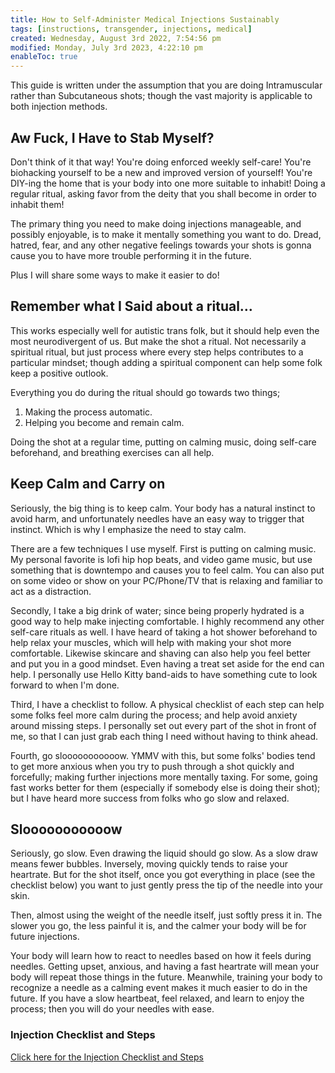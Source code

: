 ```yaml
---
title: How to Self-Administer Medical Injections Sustainably
tags: [instructions, transgender, injections, medical]
created: Wednesday, August 3rd 2022, 7:54:56 pm
modified: Monday, July 3rd 2023, 4:22:10 pm
enableToc: true
---
```


This guide is written under the assumption that you are doing Intramuscular rather than Subcutaneous shots; though the vast majority is applicable to both injection methods.

## Aw Fuck, I Have to Stab Myself?

Don't think of it that way! You're doing enforced weekly self-care! You're biohacking yourself to be a new and improved version of yourself! You're DIY-ing the home that is your body into one more suitable to inhabit! Doing a regular ritual, asking favor from the deity that you shall become in order to inhabit them!

The primary thing you need to make doing injections manageable, and possibly enjoyable, is to make it mentally something you want to do. Dread, hatred, fear, and any other negative feelings towards your shots is gonna cause you to have more trouble performing it in the future.

Plus I will share some ways to make it easier to do!

## Remember what I Said about a ritual…

This works especially well for autistic trans folk, but it should help even the most neurodivergent of us. But make the shot a ritual. Not necessarily a spiritual ritual, but just process where every step helps contributes to a particular mindset; though adding a spiritual component can help some folk keep a positive outlook.

Everything you do during the ritual should go towards two things;

  1. Making the process automatic.
  2. Helping you become and remain calm.

Doing the shot at a regular time, putting on calming music, doing self-care beforehand, and breathing exercises can all help.

## Keep Calm and Carry on

Seriously, the big thing is to keep calm. Your body has a natural instinct to avoid harm, and unfortunately needles have an easy way to trigger that instinct. Which is why I emphasize the need to stay calm.

There are a few techniques I use myself. First is putting on calming music. My personal favorite is lofi hip hop beats, and video game music, but use something that is downtempo and causes you to feel calm. You can also put on some video or show on your PC/Phone/TV that is relaxing and familiar to act as a distraction.

Secondly, I take a big drink of water; since being properly hydrated is a good way to help make injecting comfortable. I highly recommend any other self-care rituals as well. I have heard of taking a hot shower beforehand to help relax your muscles, which will help with making your shot more comfortable. Likewise skincare and shaving can also help you feel better and put you in a good mindset. Even having a treat set aside for the end can help. I personally use Hello Kitty band-aids to have something cute to look forward to when I'm done.

Third, I have a checklist to follow. A physical checklist of each step can help some folks feel more calm during the process; and help avoid anxiety around missing steps. I personally set out every part of the shot in front of me, so that I can just grab each thing I need without having to think ahead.

Fourth, go slooooooooooow. YMMV with this, but some folks' bodies tend to get more anxious when you try to push through a shot quickly and forcefully; making further injections more mentally taxing. For some, going fast works better for them (especially if somebody else is doing their shot); but I have heard more success from folks who go slow and relaxed.

## Slooooooooooow

Seriously, go slow. Even drawing the liquid should go slow. As a slow draw means fewer bubbles. Inversely, moving quickly tends to raise your heartrate. But for the shot itself, once you got everything in place (see the checklist below) you want to just gently press the tip of the needle into your skin.

Then, almost using the weight of the needle itself, just softly press it in. The slower you go, the less painful it is, and the calmer your body will be for future injections.

Your body will learn how to react to needles based on how it feels during needles. Getting upset, anxious, and having a fast heartrate will mean your body will repeat those things in the future. Meanwhile, training your body to recognize a needle as a calming event makes it much easier to do in the future. If you have a slow heartbeat, feel relaxed, and learn to enjoy the process; then you will do your needles with ease.

### Injection Checklist and Steps

[Click here for the Injection Checklist and Steps](Guides/Injection%20Checklist%20and%20Steps.md)
